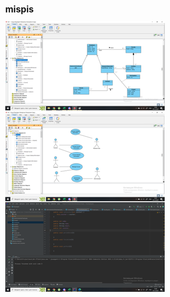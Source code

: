 # mispis
![alt text](https://github.com/xlebec27/mispis_lab10/blob/main/class%20diagram.png?raw=true)
![alt text](https://github.com/xlebec27/mispis_lab10/blob/main/use%20case%20diagram.png?raw=true)
![alt text](https://github.com/xlebec27/mispis_lab10/blob/main/compilation.png?raw=true)
